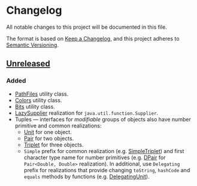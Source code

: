 # Changelog

All notable changes to this project will be documented in this file.

The format is based on [Keep a Changelog](https://keepachangelog.com/en/1.0.0/),
and this project adheres to [Semantic Versioning](https://semver.org/spec/v2.0.0.html).

## [Unreleased]

### Added

- [PathFiles](src/main/java/io/github/mjaroslav/sharedjava/io/PathFiles.java) utility class.
- [Colors](src/main/java/io/github/mjaroslav/sharedjava/format/Colors.java) utility class.
- [Bits](src/main/java/io/github/mjaroslav/sharedjava/format/Bits.java) utility class.
- [LazySupplier](src/main/java/io/github/mjaroslav/sharedjava/function/LazySupplier.java) realization
  for `java.util.function.Supplier`.
- Tuples — interfaces for _modifiable_ groups of objects also have number primitive and common realizations:
    - [Unit](src/main/java/io/github/mjaroslav/sharedjava/tuple/Unit.java) for one object.
    - [Pair](src/main/java/io/github/mjaroslav/sharedjava/tuple/Pair.java) for two objects.
    - [Triplet](src/main/java/io/github/mjaroslav/sharedjava/tuple/Triplet.java) for three objects.
    - `Simple` prefix for common realization
      (e.g. [SimpleTriplet](src/main/java/io/github/mjaroslav/sharedjava/tuple/triplet/SimpleTriplet.java)) and first
      character type name for number primitives
      (e.g. [DPair](src/main/java/io/github/mjaroslav/sharedjava/tuple/pair/DPair.java)
      for `Pair<Double, Double>` realization). In additional, use `Delegating` prefix for realizations that provide
      changing
      `toString`, `hashCode` and `equals` methods by functions
      (e.g. [DelegatingUnit](src/main/java/io/github/mjaroslav/sharedjava/tuple/unit/DelegatingUnit.java)).

[unreleased]: https://github.com/MJaroslav/Shared-Java/
